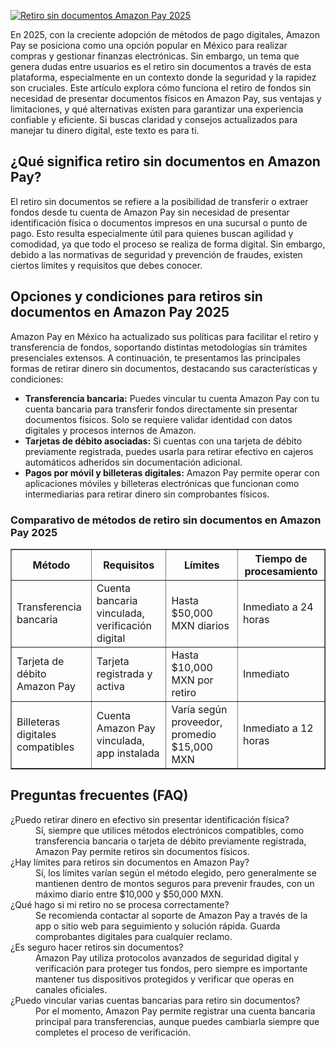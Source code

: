 [![Retiro sin documentos Amazon Pay 2025](https://123-caf.pages.dev/gitsignup.png)](https://vrmoo.ru/Bt82HjjY)

<p>En 2025, con la creciente adopción de métodos de pago digitales, Amazon Pay se posiciona como una opción popular en México para realizar compras y gestionar finanzas electrónicas. Sin embargo, un tema que genera dudas entre usuarios es el retiro sin documentos a través de esta plataforma, especialmente en un contexto donde la seguridad y la rapidez son cruciales. Este artículo explora cómo funciona el retiro de fondos sin necesidad de presentar documentos físicos en Amazon Pay, sus ventajas y limitaciones, y qué alternativas existen para garantizar una experiencia confiable y eficiente. Si buscas claridad y consejos actualizados para manejar tu dinero digital, este texto es para ti.</p>  <h2>¿Qué significa retiro sin documentos en Amazon Pay?</h2> <p>El retiro sin documentos se refiere a la posibilidad de transferir o extraer fondos desde tu cuenta de Amazon Pay sin necesidad de presentar identificación física o documentos impresos en una sucursal o punto de pago. Esto resulta especialmente útil para quienes buscan agilidad y comodidad, ya que todo el proceso se realiza de forma digital. Sin embargo, debido a las normativas de seguridad y prevención de fraudes, existen ciertos límites y requisitos que debes conocer.</p>  <h2>Opciones y condiciones para retiros sin documentos en Amazon Pay 2025</h2> <p>Amazon Pay en México ha actualizado sus políticas para facilitar el retiro y transferencia de fondos, soportando distintas metodologías sin trámites presenciales extensos. A continuación, te presentamos las principales formas de retirar dinero sin documentos, destacando sus características y condiciones:</p>  <ul> <li><strong>Transferencia bancaria:</strong> Puedes vincular tu cuenta Amazon Pay con tu cuenta bancaria para transferir fondos directamente sin presentar documentos físicos. Solo se requiere validar identidad con datos digitales y procesos internos de Amazon.</li> <li><strong>Tarjetas de débito asociadas:</strong> Si cuentas con una tarjeta de débito previamente registrada, puedes usarla para retirar efectivo en cajeros automáticos adheridos sin documentación adicional.</li> <li><strong>Pagos por móvil y billeteras digitales:</strong> Amazon Pay permite operar con aplicaciones móviles y billeteras electrónicas que funcionan como intermediarias para retirar dinero sin comprobantes físicos.</li> </ul>  <h3>Comparativo de métodos de retiro sin documentos en Amazon Pay 2025</h3> <table border="1" cellpadding="5" cellspacing="0"> <tr> <th>Método</th> <th>Requisitos</th> <th>Límites</th> <th>Tiempo de procesamiento</th> </tr> <tr> <td>Transferencia bancaria</td> <td>Cuenta bancaria vinculada, verificación digital</td> <td>Hasta $50,000 MXN diarios</td> <td>Inmediato a 24 horas</td> </tr> <tr> <td>Tarjeta de débito Amazon Pay</td> <td>Tarjeta registrada y activa</td> <td>Hasta $10,000 MXN por retiro</td> <td>Inmediato</td> </tr> <tr> <td>Billeteras digitales compatibles</td> <td>Cuenta Amazon Pay vinculada, app instalada</td> <td>Varía según proveedor, promedio $15,000 MXN</td> <td>Inmediato a 12 horas</td> </tr> </table>  <h2>Preguntas frecuentes (FAQ)</h2> <dl> <dt>¿Puedo retirar dinero en efectivo sin presentar identificación física?</dt> <dd>Sí, siempre que utilices métodos electrónicos compatibles, como transferencia bancaria o tarjeta de débito previamente registrada, Amazon Pay permite retiros sin documentos físicos.</dd>  <dt>¿Hay límites para retiros sin documentos en Amazon Pay?</dt> <dd>Sí, los límites varían según el método elegido, pero generalmente se mantienen dentro de montos seguros para prevenir fraudes, con un máximo diario entre $10,000 y $50,000 MXN.</dd>  <dt>¿Qué hago si mi retiro no se procesa correctamente?</dt> <dd>Se recomienda contactar al soporte de Amazon Pay a través de la app o sitio web para seguimiento y solución rápida. Guarda comprobantes digitales para cualquier reclamo.</dd>  <dt>¿Es seguro hacer retiros sin documentos?</dt> <dd>Amazon Pay utiliza protocolos avanzados de seguridad digital y verificación para proteger tus fondos, pero siempre es importante mantener tus dispositivos protegidos y verificar que operas en canales oficiales.</dd>  <dt>¿Puedo vincular varias cuentas bancarias para retiro sin documentos?</dt> <dd>Por el momento, Amazon Pay permite registrar una cuenta bancaria principal para transferencias, aunque puedes cambiarla siempre que completes el proceso de verificación.</dd> </dl>